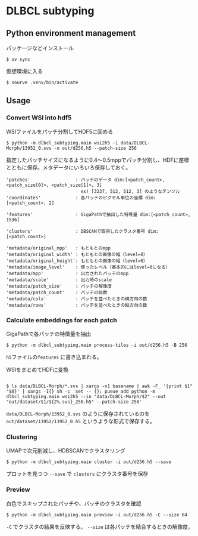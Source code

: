 # DLBCL subtyping


## Python environment management

パッケージなどインストール

```
$ uv sync
```



仮想環境に入る

```
$ sourve .venv/bin/activate
```



## Usage


### Convert WSI into hdf5

WSIファイルをパッチ分割してHDF5に固める

```
$ python -m dlbcl_subtyping.main wsi2h5 -i data/DLBCL-Morph/13952_0.svs -o out/d256.h5 --patch-size 256
```

指定したパッチサイズになるように0.4〜0.5mppでパッチ分割し、HDFに座標とともに保存。メタデータにいろいろ保存しておく。

```
'patches'                 : パッチのデータ dim:[<patch_count>, <patch_size[0]>, <patch_size[1]>, 3]
                            ex) [3237, 512, 512, 3] のようなテンソル
'coordinates'             : 各パッチのピクセル単位の座標 dim:[<patch_count>, 2]

'features'                : GigaPathで抽出した特等量 dim:[<patch_count>, 1536]

'clusters'                : DBSCANで取得したクラスタ番号 dim:[<patch_count>]

'metadata/original_mpp'   : もともとのmpp
'metadata/original_width' : もともとの画像の幅（level=0）
'metadata/original_height': もともとの画像の幅（level=0）
'metadata/image_level'    : 使ったレベル（基本的にはlevel=0になる）
'metadata/mpp'            : 出力されたパッチのmpp
'metadata/scale'          : 出力時のscale
'metadata/patch_size'     : パッチの解像度
'metadata/patch_count'    : パッチの総数
'metadata/cols'           : パッチを並べたときの横方向の数
'metadata/rows'           : パッチを並べたときの縦方向の数
```


### Calculate embeddings for each patch

GigaPathで各パッチの特徴量を抽出

```
$ python -m dlbcl_subtyping.main process-tiles -i out/d256.h5 -B 256
```

`h5`ファイルの`features` に書き込まれる。


WSIをまとめてHDFに変換

```

$ ls data/DLBCL-Morph/*.svs | xargs -n1 basename | awk -F_ '{print $1" "$0}' | xargs -I{} sh -c 'set -- {}; pueue add python -m dlbcl_subtyping.main wsi2h5 --in "data/DLBCL-Morph/$2" --out "out/dataset/$1/${2%.svs}_256.h5" --patch-size 256'
```

`data/DLBCL-Morph/13952_0.svs` のように保存されているのを `out/dataset/13952/13952_0.h5` というような形式で保存する。

### Clustering

UMAPで次元削減し、HDBSCANでクラスタリング

```
$ python -m dlbcl_subtyping.main cluster -i out/d256.h5 --save
```

プロットを見つつ `--save` で `clusters` にクラスタ番号を保存


### Preview

白色でスキップされたパッチや、パッチのクラスタを確認

```
$ python -m dlbcl_subtyping.main preview -i out/d256.h5 -C --size 64
```

`-C` でクラスタの結果を反映する。 `--size` は各パッチを結合するときの解像度。
